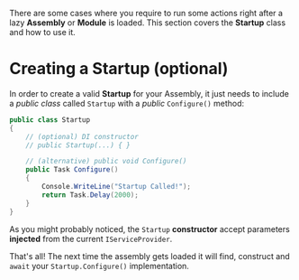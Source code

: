 There are some cases where you require to run some actions right after a lazy **Assembly** or **Module** is loaded. This section covers the **Startup** class and how to use it.

# Creating a Startup (optional)

In order to create a valid **Startup** for your Assembly, it just needs to include a *public class* called `Startup` with a *public* `Configure()` method:

```cs
public class Startup
{
    // (optional) DI constructor
    // public Startup(...) { }

    // (alternative) public void Configure()
    public Task Configure()
    {
        Console.WriteLine("Startup Called!");
        return Task.Delay(2000);
    }
}
```

As you might probably noticed, the `Startup` **constructor** accept parameters **injected** from the current `IServiceProvider`.

That's all! The next time the assembly gets loaded it will find, construct and `await` your `Startup.Configure()` implementation.
